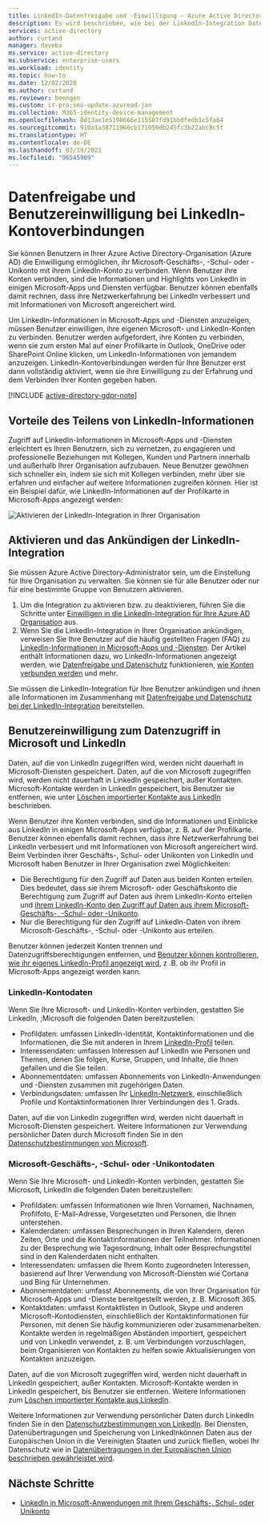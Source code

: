 ```yaml
---
title: LinkedIn-Datenfreigabe und -Einwilligung – Azure Active Directory | Microsoft-Dokumentation
description: Es wird beschrieben, wie bei der LinkedIn-Integration Daten über Microsoft-Apps in Azure Active Directory freigegeben werden.
services: active-directory
author: curtand
manager: daveba
ms.service: active-directory
ms.subservice: enterprise-users
ms.workload: identity
ms.topic: how-to
ms.date: 12/02/2020
ms.author: curtand
ms.reviewer: beengen
ms.custom: it-pro;seo-update-azuread-jan
ms.collection: M365-identity-device-management
ms.openlocfilehash: 8d13ae1e5198666e115507fd91bb0fedb1c5fa64
ms.sourcegitcommit: 910a1a38711966cb171050db245fc3b22abc8c5f
ms.translationtype: HT
ms.contentlocale: de-DE
ms.lasthandoff: 03/19/2021
ms.locfileid: "96545909"
---
```

# <a name="linkedin-account-connections-data-sharing-and-consent"></a>Datenfreigabe und Benutzereinwilligung bei LinkedIn-Kontoverbindungen

Sie können Benutzern in Ihrer Azure Active Directory-Organisation (Azure AD) die Einwilligung ermöglichen, ihr Microsoft-Geschäfts-, -Schul- oder -Unikonto mit ihrem LinkedIn-Konto zu verbinden. Wenn Benutzer ihre Konten verbinden, sind die Informationen und Highlights von LinkedIn in einigen Microsoft-Apps und Diensten verfügbar. Benutzer können ebenfalls damit rechnen, dass ihre Netzwerkerfahrung bei LinkedIn verbessert und mit Informationen von Microsoft angereichert wird.

Um LinkedIn-Informationen in Microsoft-Apps und -Diensten anzuzeigen, müssen Benutzer einwilligen, ihre eigenen Microsoft- und LinkedIn-Konten zu verbinden. Benutzer werden aufgefordert, ihre Konten zu verbinden, wenn sie zum ersten Mal auf einer Profilkarte in Outlook, OneDrive oder SharePoint Online klicken, um LinkedIn-Informationen von jemandem anzuzeigen. LinkedIn-Kontoverbindungen werden für Ihre Benutzer erst dann vollständig aktiviert, wenn sie ihre Einwilligung zu der Erfahrung und dem Verbinden Ihrer Konten gegeben haben.

[!INCLUDE [active-directory-gdpr-note](../../../includes/gdpr-hybrid-note.md)]

## <a name="benefits-of-sharing-linkedin-information"></a>Vorteile des Teilens von LinkedIn-Informationen

Zugriff auf LinkedIn-Informationen in Microsoft-Apps und -Diensten erleichtert es Ihren Benutzern, sich zu vernetzen, zu engagieren und professionelle Beziehungen mit Kollegen, Kunden und Partnern innerhalb und außerhalb Ihrer Organisation aufzubauen. Neue Benutzer gewöhnen sich schneller ein, indem sie sich mit Kollegen verbinden, mehr über sie erfahren und einfacher auf weitere Informationen zugreifen können. Hier ist ein Beispiel dafür, wie LinkedIn-Informationen auf der Profilkarte in Microsoft-Apps angezeigt werden:

![Aktivieren der LinkedIn-Integration in Ihrer Organisation](./media/linkedin-user-consent/display-example.png)

## <a name="enable-and-announce-linkedin-integration"></a>Aktivieren und das Ankündigen der LinkedIn-Integration

Sie müssen Azure Active Directory-Administrator sein, um die Einstellung für Ihre Organisation zu verwalten. Sie können sie für alle Benutzer oder nur für eine bestimmte Gruppe von Benutzern aktivieren.

1. Um die Integration zu aktivieren bzw. zu deaktivieren, führen Sie die Schritte unter [Einwilligen in die LinkedIn-Integration für Ihre Azure AD Organisation](linkedin-integration.md) aus.
2. Wenn Sie die LinkedIn-Integration in Ihrer Organisation ankündigen, verweisen Sie Ihre Benutzer auf die häufig gestellten Fragen (FAQ) zu [LinkedIn-Informationen in Microsoft-Apps und -Diensten](https://support.office.com/article/about-linkedin-information-and-features-in-microsoft-apps-and-services-dc81cc70-4d64-4755-9f1c-b9536e34d381). Der Artikel enthält Informationen dazu, wo LinkedIn-Informationen angezeigt werden, wie [Datenfreigabe und Datenschutz](https://support.microsoft.com/office/your-data-ae9c08a7-4d06-45b5-a065-320a97bc1400) funktionieren, [wie Konten verbunden werden](https://support.microsoft.com/office/connect-your-linkedin-and-work-or-school-accounts-c7c245f2-fa56-4c9b-ba20-3fceb23c5772) und mehr.

Sie müssen die LinkedIn-Integration für Ihre Benutzer ankündigen und ihnen alle Informationen im Zusammenhang mit [Datenfreigabe und Datenschutz bei der LinkedIn-Integration](https://support.microsoft.com/office/your-data-ae9c08a7-4d06-45b5-a065-320a97bc1400) bereitstellen. 

## <a name="user-consent-for-data-access-in-microsoft-and-linkedin"></a>Benutzereinwilligung zum Datenzugriff in Microsoft und LinkedIn

Daten, auf die von LinkedIn zugegriffen wird, werden nicht dauerhaft in Microsoft-Diensten gespeichert. Daten, auf die von Microsoft zugegriffen wird, werden nicht dauerhaft in LinkedIn gespeichert, außer Kontakten. Microsoft-Kontakte werden in LinkedIn gespeichert, bis Benutzer sie entfernen, wie unter [Löschen importierter Kontakte aus LinkedIn](https://www.linkedin.com/help/linkedin/answer/43377) beschrieben.

Wenn Benutzer ihre Konten verbinden, sind die Informationen und Einblicke aus LinkedIn in einigen Microsoft-Apps verfügbar, z. B. auf der Profilkarte. Benutzer können ebenfalls damit rechnen, dass ihre Netzwerkerfahrung bei LinkedIn verbessert und mit Informationen von Microsoft angereichert wird.
Beim Verbinden ihrer Geschäfts-, Schul- oder Unikonten von LinkedIn und Microsoft haben Benutzer in Ihrer Organisation zwei Möglichkeiten:

* Die Berechtigung für den Zugriff auf Daten aus beiden Konten erteilen. Dies bedeutet, dass sie ihrem Microsoft- oder Geschäftskonto die Berechtigung zum Zugriff auf Daten aus ihrem LinkedIn-Konto erteilen und [ihrem LinkedIn-Konto den Zugriff auf Daten aus ihrem Microsoft-Geschäfts-, -Schul- oder -Unikonto](https://www.linkedin.com/help/linkedin/answer/84077).
* Nur die Berechtigung für den Zugriff auf LinkedIn-Daten von ihrem Microsoft-Geschäfts-, -Schul- oder -Unikonto aus erteilen.

Benutzer können jederzeit Konten trennen und Datenzugriffsberechtigungen entfernen, und [Benutzer können kontrollieren, wie ihr eigenes LinkedIn-Profil angezeigt wird](https://www.linkedin.com/help/linkedin/answer/83), z .B. ob ihr Profil in Microsoft-Apps angezeigt werden kann.

### <a name="linkedin-account-data"></a>LinkedIn-Kontodaten

Wenn Sie Ihre Microsoft- und LinkedIn-Konten verbinden, gestatten Sie LinkedIn, ;Microsoft die folgenden Daten bereitzustellen:

* Profildaten: umfassen LinkedIn-Identität, Kontaktinformationen und die Informationen, die Sie mit anderen in Ihrem [LinkedIn-Profil](https://www.linkedin.com/help/linkedin/answer/15493) teilen.
* Interessendaten: umfassen Interessen auf LinkedIn wie Personen und Themen, denen Sie folgen, Kurse, Gruppen, und Inhalte, die Ihnen gefallen und die Sie teilen.
* Abonnementdaten: umfassen Abonnements von LinkedIn-Anwendungen und -Diensten zusammen mit zugehörigen Daten. 
* Verbindungsdaten: umfassen Ihr [LinkedIn-Netzwerk](https://www.linkedin.com/help/linkedin/answer/110), einschließlich Profile und Kontaktinformationen Ihrer Verbindungen des 1. Grads.

Daten, auf die von LinkedIn zugegriffen wird, werden nicht dauerhaft in Microsoft-Diensten gespeichert. Weitere Informationen zur Verwendung persönlicher Daten durch Microsoft finden Sie in den [Datenschutzbestimmungen von Microsoft](https://privacy.microsoft.com/privacystatement/).

### <a name="microsoft-work-or-school-account-data"></a>Microsoft-Geschäfts-, -Schul- oder -Unikontodaten

Wenn Sie Ihre Microsoft- und LinkedIn-Konten verbinden, gestatten Sie Microsoft, LinkedIn die folgenden Daten bereitzustellen:

* Profildaten: umfassen Informationen wie Ihren Vornamen, Nachnamen, Profilfoto, E-Mail-Adresse, Vorgesetzten und Personen, die Ihnen unterstehen.
* Kalenderdaten: umfassen Besprechungen in Ihren Kalendern, deren Zeiten, Orte und die Kontaktinformationen der Teilnehmer. Informationen zu der Besprechung wie Tagesordnung, Inhalt oder Besprechungstitel sind in den Kalenderdaten nicht enthalten.
* Interessendaten: umfassen die Ihrem Konto zugeordneten Interessen, basierend auf Ihrer Verwendung von Microsoft-Diensten wie Cortana und Bing für Unternehmen.
* Abonnementdaten: umfasst Abonnements, die von Ihrer Organisation für Microsoft-Apps und -Dienste bereitgestellt werden, z. B. Microsoft 365.
* Kontaktdaten: umfasst Kontaktlisten in Outlook, Skype und anderen Microsoft-Kontodiensten, einschließlich der Kontaktinformationen für Personen, mit denen Sie häufig kommunizieren oder zusammenarbeiten. Kontakte werden in regelmäßigen Abständen importiert, gespeichert und von LinkedIn verwendet, z. B. um Verbindungen vorzuschlagen, beim Organisieren von Kontakten zu helfen sowie Aktualisierungen von Kontakten anzuzeigen.

Daten, auf die von Microsoft zugegriffen wird, werden nicht dauerhaft in LinkedIn gespeichert, außer Kontakten. Microsoft-Kontakte werden in LinkedIn gespeichert, bis Benutzer sie entfernen. Weitere Informationen zum [Löschen importierter Kontakte aus LinkedIn](https://www.linkedin.com/help/linkedin/answer/43377).

Weitere Informationen zur Verwendung persönlicher Daten durch LinkedIn finden Sie in den [Datenschutzbestimmungen von LinkedIn](https://www.linkedin.com/legal/privacy-policy). Bei Diensten, Datenübertragungen und Speicherung von LinkedInkönnen Daten aus der Europäischen Union in die Vereinigten Staaten und zurück fließen, wobei Ihr Datenschutz wie in [Datenübertragungen in der Europäischen Union beschrieben gewährleistet wird](https://www.linkedin.com/help/linkedin/answer/62533).

## <a name="next-steps"></a>Nächste Schritte

* [LinkedIn in Microsoft-Anwendungen mit Ihrem Geschäfts-, Schul- oder Unikonto](https://www.linkedin.com/help/linkedin/answer/84077)
